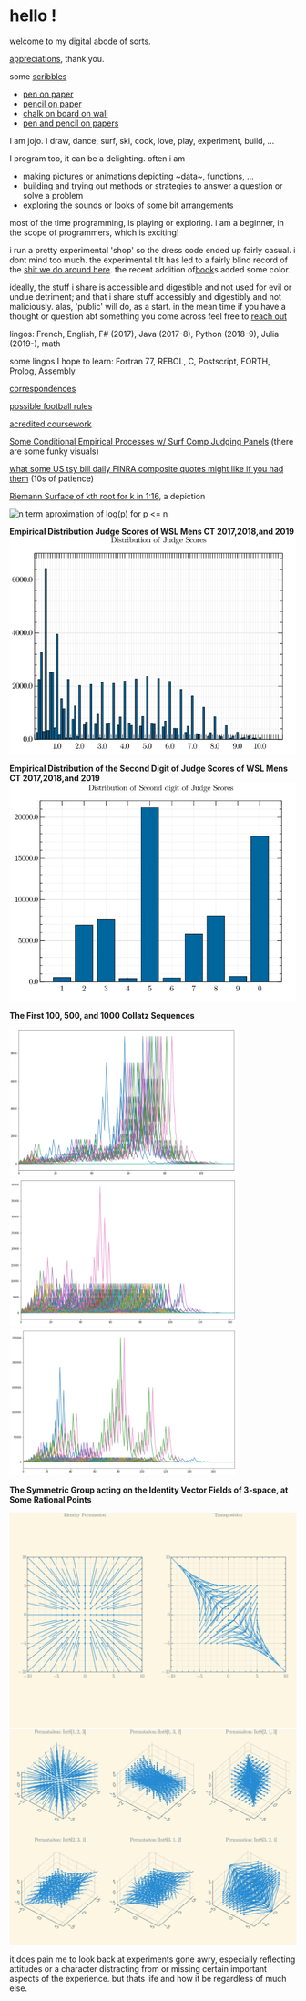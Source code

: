 hello !
====

welcome to my digital abode of sorts.

[appreciations](appreciations.md), thank you.

some [scribbles](scribbles/!.md)
- [pen on paper](scribbles/penonpaper/!.md)
- [pencil on paper](scribbles/pencilonpaper/!.md)
- [chalk on board on wall](scribbles/chalkonboardonwall/!.md)
- [pen and pencil on papers](scribbles/penandpencilonpapers/!.md)

I am jojo. I draw, dance, surf, ski, cook, love, play, experiment, build, ...

I program too, it can be a delighting. often i am 
- making pictures or animations depicting ~data~, functions, ...
- building and trying out methods or strategies to answer a question or solve a problem 
- exploring the sounds or looks of some bit arrangements

most of the time programming, is playing or exploring. i am a beginner, in the scope of programmers, which is exciting!

i run a pretty experimental 'shop' so the dress code ended up fairly casual.
i dont mind too much.
the experimental tilt has led to a fairly blind record of the [shit we do around here](https://github.com/jaboaf). the recent addition of[book](https://github.com/jaboaf/book)s added some color.

ideally, the stuff i share is accessible and digestible and not used for evil or undue detriment; and that i share stuff accessibly and digestibly and not maliciously. alas, 'public' will do, as a start. in the mean time if you have a thought or question abt something you come across feel free to [reach out](contacting.md)

lingos: French, English, F# (2017), Java (2017-8), Python (2018-9), Julia (2019-), math

some lingos I hope to learn: Fortran 77, REBOL, C, Postscript, FORTH, Prolog, Assembly

[correspondences](correspondences.md)

[possible football rules](possiblefootballrules.md)

[acredited coursework](acreditedcoursework.md)

[Some Conditional Empirical Processes w/ Surf Comp Judging Panels](ConditionalEmpiricalProcess/!.html) (there are some funky visuals)

[what some US tsy bill daily FINRA composite quotes might like if you had them](viz/RatesPlots.html) (10s of patience)

[Riemann Surface of kth root for k in 1:16](viz/RiemannSurfacesOf1stRootTo16thRoot.pdf), a depiction

![n term aproximation of log(p) for p <= n ](viz/asymaprxLogOfPrimes.gif)

**Empirical Distribution Judge Scores of WSL Mens CT 2017,2018,and 2019**
![](viz/EDFofJudgeScores.png)

**Empirical Distribution of the Second Digit of Judge Scores of WSL Mens CT 2017,2018,and 2019**
![](viz/EDFof2ndDigitOfJudgeScores.png)

**The First 100, 500, and 1000 Collatz Sequences**
<p>
<img src="collatz/CollatzDictSeqs100.png" alt="100 seqs" width="400">
<img src="collatz/CollatzDictSeqs500.png" alt="500 seqs" width="400">
<img src="collatz/CollatzDictSeqs1000.png" alt="1000 seqs" width="400">
</p>

**The Symmetric Group acting on the Identity Vector Fields of 3-space, at Some Rational Points**
<p>
<img src="viz/PermVectFieldsIn2.png" alt="Permutation Vector Fields in 2 space acting on some rational points" width="600">
<img src="viz/PermVectFieldsIn3.png" alt="Permutation Vector Fields in 3 space acting on some rational points" width="600">
</p>

it does pain me to look back at experiments gone awry, especially reflecting attitudes or a character distracting from or missing certain important aspects of the experience.
but thats life and how it be regardless of much else.